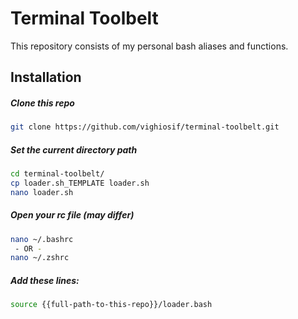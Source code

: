 # Terminal Toolbelt

This repository consists of my personal bash aliases and functions.

## Installation

##### Clone this repo
```bash
git clone https://github.com/vighiosif/terminal-toolbelt.git
```

##### Set the current directory path

```bash
cd terminal-toolbelt/
cp loader.sh_TEMPLATE loader.sh
nano loader.sh
```

##### Open your rc file (may differ)

```bash
nano ~/.bashrc
 - OR -
nano ~/.zshrc
```

##### Add these lines:

```bash
source {{full-path-to-this-repo}}/loader.bash
```
